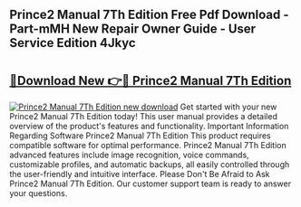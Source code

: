 ## Prince2 Manual 7Th Edition Free Pdf Download - Part-mMH New Repair Owner Guide - User Service Edition 4Jkyc

# <h2><a href="http://cf25990.oget.top/?id=Prince2+Manual+7Th+Edition">🔗Download New 👉🔴 Prince2 Manual 7Th Edition</a></h2>

[![Prince2 Manual 7Th Edition new download](https://i.imgur.com/5g1atiW.png)](http://cf25990.oget.top/?id=Prince2+Manual+7Th+Edition)
Get started with your new Prince2 Manual 7Th Edition today! This user manual provides a detailed overview of the product's features and functionality. Important Information Regarding Software Prince2 Manual 7Th Edition This product requires compatible software for optimal performance. Prince2 Manual 7Th Edition advanced features include image recognition, voice commands, customizable profiles, and automatic backups, all easily controlled through the user-friendly and intuitive interface. Please Don't Be Afraid to Ask Prince2 Manual 7Th Edition. Our customer support team is ready to answer your questions.
